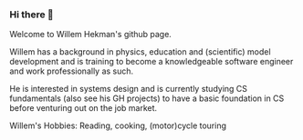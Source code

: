 ### Hi there 👋

Welcome to Willem Hekman's github page.

Willem has a background in physics, education and (scientific) model development and is training to become a knowledgeable software engineer and work professionally as such.

He is interested in systems design and is currently studying CS fundamentals (also see his GH projects) to have a basic foundation in CS before venturing out on the job market.

Willem's Hobbies: Reading, cooking, (motor)cycle touring

<!--
**whekman/whekman** is a ✨ _special_ ✨ repository because its `README.md` (this file) appears on your GitHub profile.

Here are some ideas to get you started:

- 🔭 I’m currently working on ...
- 🌱 I’m currently learning ...
- 👯 I’m looking to collaborate on ...
- 🤔 I’m looking for help with ...
- 💬 Ask me about ...
- 📫 How to reach me: ...
- 😄 Pronouns: ...
- ⚡ Fun fact: ...
-->
